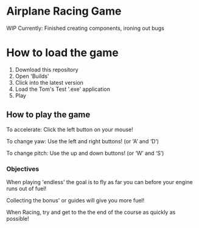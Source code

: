 # Airplane Racing Game

WIP 
Currently: Finished creating components, ironing out bugs

# How to load the game

  1. Download this repository
  2. Open 'Builds'
  3. Click into the latest version
  4. Load the Tom's Test '.exe' application
  5. Play

## How to play the game
  
  To accelerate: Click the left button on your mouse!


  To change yaw: Use the left and right buttons! (or ‘A’ and ‘D’)


  To change pitch: Use the up and down buttons! (or ‘W’ and ‘S’) 
  
### Objectives
  
  When playing 'endless' the goal is to fly as far you
  can before your engine runs out of fuel!

  Collecting the bonus' or guides will give you more
  fuel!

  When Racing, try and get to the the end of the
  course as quickly as possible!
